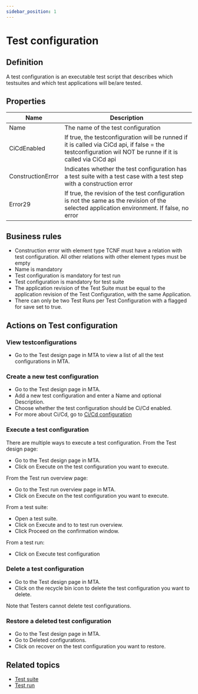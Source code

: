 ```yaml
---
sidebar_position: 1
---
```

# Test configuration 

## Definition

A test configuration is an executable test script that describes which testsuites and which test applications will be/are tested. 

## Properties
| Name | Description |
| ----------- | ----------- |
| Name | The name of the test configuration |
| CiCdEnabled | If true,  the testconfiguration will be runned if it is called via CiCd api, if false = the testconfiguration wil NOT be runne if it is called via CiCd api |
| ConstructionError | Indicates whether the test configuration has a test suite with a test case with a test step with a construction error |
| Error29 | If true, the revision of the test configuration is not the same as the revision of the selected application environment. If false, no error |

## Business rules
- Construction error with element type TCNF must have a relation with test configuration. All other relations with other element types must be empty
- Name is mandatory
- Test configuration is mandatory for test run
- Test configuration is mandatory for test suite
- The application revision of the Test Suite must be equal to the application revision of the Test Configuration, with the same Application.
- There can only be two Test Runs per Test Configuration with a flagged for save set to true.

## Actions on Test configuration

### View testconfigurations
- Go to the Test design page in MTA to view a list of all the test configurations in MTA.

### Create a new test configuration
- Go to the Test design page in MTA. 
- Add a new test configuration and enter a Name and optional Description. 
- Choose whether the test configuration should be Ci/Cd enabled. 
- For more about Ci/Cd, go to [Ci/Cd configuration](../howtos/cicd)

### Execute a test configuration
There are multiple ways to execute a test configuration. 
From the Test design page:
- Go to the Test design page in MTA. 
- Click on Execute on the test configuration you want to execute.

From the Test run overview page:
- Go to the Test run overview page in MTA. 
- Click on Execute on the test configuration you want to execute.

From a test suite:
- Open a test suite.
- Click on Execute and to to test run overview.
- Click Proceed on the confirmation window.

From a test run:
- Click on Execute test configuration


### Delete a test configuration
- Go to the Test design page in MTA. 
- Click on the recycle bin icon to delete the test configuration you want to delete.

Note that Testers cannot delete test configurations.

### Restore a deleted test configuration
- Go to the Test design page in MTA. 
- Go to Deleted configurations.
- Click on recover on the test configuration you want to restore.

## Related topics
- [Test suite](test-suite)
- [Test run](test-run)
